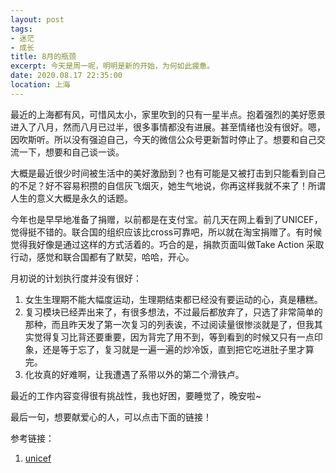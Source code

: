 ```yaml
---
layout: post
tags: 
- 迷茫
- 成长
title: 8月的瓶颈
excerpt: 今天是周一呢，明明是新的开始，为何如此疲惫。
date: 2020.08.17 22:35:00
location: 上海
---
```


最近的上海都有风，可惜风太小，家里吹到的只有一星半点。抱着强烈的美好愿景进入了八月，然而八月已过半，很多事情都没有进展。甚至情绪也没有很好。嗯，因吹斯听。所以没有强迫自己，今天的微信公众号更新暂时停止了。想要和自己交流一下，想要和自己谈一谈。

大概是最近很少时间被生活中的美好激励到？也有可能是又被打击到只能看到自己的不足？好不容易积攒的自信灰飞烟灭，她生气地说，你再这样我就不来了！所谓人生的意义大概是永久的话题。

今年也是早早地准备了捐赠，以前都是在支付宝。前几天在网上看到了UNICEF，觉得挺不错的。联合国的组织应该比cross可靠吧，所以就在淘宝捐赠了。有时候觉得我好像是通过这样的方式活着的。巧合的是，捐款页面叫做Take Action 采取行动，感觉和联合国都有了默契，哈哈，开心。

月初说的计划执行度并没有很好：

1. 女生生理期不能大幅度运动，生理期结束都已经没有要运动的心，真是糟糕。
2. 复习模块已经弄出来了，有很多想法，不过最后都放弃了，只选了非常简单的那种，而且昨天发了第一次复习的列表诶，不过阅读量很惨淡就是了，但我其实觉得复习比背还要重要，因为背完了用不到，等到看到的时候又只有一点印象，还是等于忘了，复习就是一遍一遍的炒冷饭，直到把它吃进肚子里才算完。
3. 化妆真的好难啊，让我遭遇了系带以外的第二个滑铁卢。

最近的工作内容变得很有挑战性，我也好困，要睡觉了，晚安啦~

最后一句，想要献爱心的人，可以点击下面的链接！

参考链接：
1. <a href="https://www.unicef.org/zh/%E9%87%87%E5%8F%96%E8%A1%8C%E5%8A%A8" target="_blank">unicef</a>